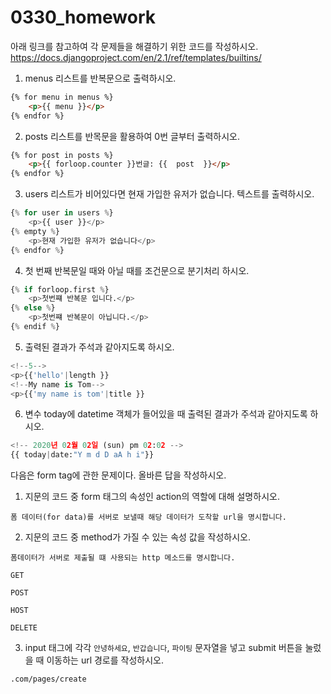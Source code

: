 # 0330_homework

아래 링크를 참고하여 각 문제들을 해결하기 위한 코드를 작성하시오. https://docs.djangoproject.com/en/2.1/ref/templates/builtins/ 

1. menus 리스트를 반복문으로 출력하시오.

```html
{% for menu in menus %}
	<p>{{ menu }}</p>
{% endfor %}
```



2. posts 리스트를 반목문을 활용하여 0번 글부터 출력하시오.

```html
{% for post in posts %}
	<p>{{ forloop.counter }}번글: {{  post  }}</p>
{% endfor %}
```



3. users 리스트가 비어있다면 현재 가입한 유저가 없습니다. 텍스트를 출력하시오.

```python
{% for user in users %}
	<p>{{ user }}</p>
{% empty %}
	<p>현재 가입한 유저가 없습니다</p>
{% endfor %}
```



4. 첫 번째 반복문일 때와 아닐 때를 조건문으로 분기처리 하시오.

```python
{% if forloop.first %}
	<p>첫번쨰 반복문 입니다.</p>
{% else %}
	<p>첫번쨰 반복문이 아닙니다.</p>
{% endif %}
```



5. 출력된 결과가 주석과 같아지도록 하시오.

```python
<!--5-->
<p>{{'hello'|length }}
<!--My name is Tom-->
<p>{{'my name is tom'|title }}
```

6. 변수 today에 datetime 객체가 들어있을 때 출력된 결과가 주석과 같아지도록 하시오.

```python
<!-- 2020년 02월 02일 (sun) pm 02:02 -->
{{ today|date:"Y m d D aA h i"}}
```



다음은 form tag에 관한 문제이다. 올바른 답을 작성하시오.

1. 지문의 코드 중 form 태그의 속성인 action의 역할에 대해 설명하시오.

`폼 데이터(for data)를 서버로 보낼때 해당 데이터가 도착할 url을 명시합니다.`

2. 지문의 코드 중 method가 가질 수 있는 속성 값을 작성하시오.

`폼데이터가 서버로 제출될 떄 사용되는 http 메소드를 명시합니다.`

`GET`

`POST`

`HOST`

`DELETE`

3. input 태그에 각각 `안녕하세요`, `반갑습니다`, `파이팅` 문자열을 넣고 submit 버튼을 눌렀을 때 이동하는 url 경로를 작성하시오.

`.com/pages/create`

